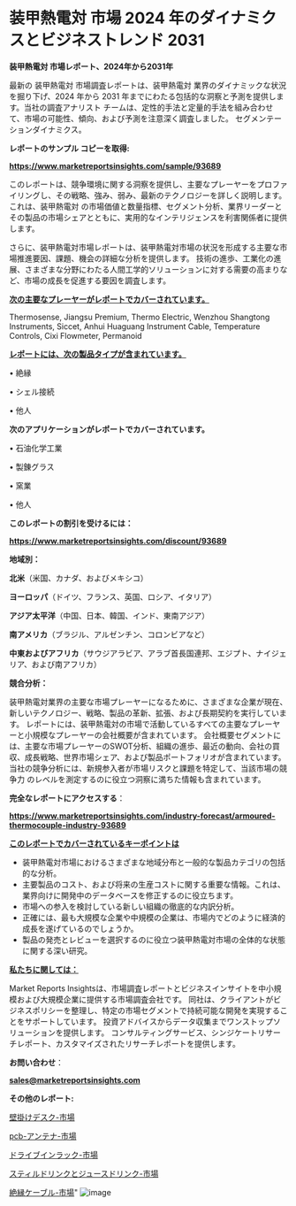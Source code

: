 # 装甲熱電対 市場 2024 年のダイナミクスとビジネストレンド 2031

<strong>装甲熱電対 市場レポート、2024年から2031年</strong>

最新の 装甲熱電対 市場調査レポートは、装甲熱電対 業界のダイナミックな状況を掘り下げ、2024 年から 2031 年までにわたる包括的な洞察と予測を提供します。当社の調査アナリスト チームは、定性的手法と定量的手法を組み合わせて、市場の可能性、傾向、および予測を注意深く調査しました。 セグメンテーションダイナミクス。



<strong>レポートのサンプル コピーを取得:</strong> <a href=https://www.marketreportsinsights.com/sample/93689>

<strong><u>https://www.marketreportsinsights.com/sample/93689</u></strong></a>

このレポートは、競争環境に関する洞察を提供し、主要なプレーヤーをプロファイリングし、その戦略、強み、弱み、最新のテクノロジーを詳しく説明します。 これは、装甲熱電対 の市場価値と数量指標、セグメント分析、業界リーダーとその製品の市場シェアとともに、実用的なインテリジェンスを利害関係者に提供します。

さらに、装甲熱電対市場レポートは、装甲熱電対市場の状況を形成する主要な市場推進要因、課題、機会の詳細な分析を提供します。 技術の進歩、工業化の進展、さまざまな分野にわたる人間工学的ソリューションに対する需要の高まりなど、市場の成長を促進する要因を調査します。



<strong><u>次の主要なプレーヤーがレポートでカバーされています。</u></strong>

Thermosense, Jiangsu Premium, Thermo Electric, Wenzhou Shangtong Instruments, Siccet, Anhui Huaguang Instrument Cable, Temperature Controls, Cixi Flowmeter, Permanoid



<strong><u><b>レポートには、次の製品タイプが含まれています。</b></u></strong>

• 絶縁

• シェル接続

• 他人



<strong><b>次のアプリケーションがレポートでカバーされています。</b></strong>

• 石油化学工業

• 製錬グラス

• 窯業

• 他人



<strong><b>このレポートの割引を受けるには：</b></strong><a href=https://www.marketreportsinsights.com/discount/93689>

<strong><u>https://www.marketreportsinsights.com/discount/93689</u></strong></a>



<strong>地域別：</strong>



<strong>北米</strong>（米国、カナダ、およびメキシコ）



<strong>ヨーロッパ</strong>（ドイツ、フランス、英国、ロシア、イタリア）



<strong>アジア太平洋</strong>（中国、日本、韓国、インド、東南アジア）



<strong>南アメリカ</strong>（ブラジル、アルゼンチン、コロンビアなど）



<strong>中東およびアフリカ</strong>（サウジアラビア、アラブ首長国連邦、エジプト、ナイジェリア、および南アフリカ）



<strong>競合分析：</strong>

装甲熱電対業界の主要な市場プレーヤーになるために、さまざまな企業が現在、新しいテクノロジー、戦略、製品の革新、拡張、および長期契約を実行しています。 レポートには、装甲熱電対の市場で活動しているすべての主要なプレーヤーと小規模なプレーヤーの会社概要が含まれています。 会社概要セグメントには、主要な市場プレーヤーのSWOT分析、組織の進歩、最近の動向、会社の買収、成長戦略、世界市場シェア、および製品ポートフォリオが含まれています。 当社の競争分析には、新規参入者が市場リスクと課題を特定して、当該市場の競争力 のレベルを測定するのに役立つ洞察に満ちた情報も含まれています。



<strong>完全なレポートにアクセスする</strong>：

<a href=https://www.marketreportsinsights.com/industry-forecast/armoured-thermocouple-industry-93689>

<strong><u>https://www.marketreportsinsights.com/industry-forecast/armoured-thermocouple-industry-93689</u></strong></a>



<strong><u><b>このレポートでカバーされているキーポイントは</b></u></strong>
<ul>
  <li>装甲熱電対市場におけるさまざまな地域分布と一般的な製品カテゴリの包括的な分析。</li>
  <li>主要製品のコスト、および将来の生産コストに関する重要な情報。これは、業界向けに開発中のデータベースを修正するのに役立ちます。</li>
  <li>市場への参入を検討している新しい組織の徹底的な内訳分析。</li>
  <li>正確には、最も大規模な企業や中規模の企業は、市場内でどのように経済的成長を遂げているのでしょうか。</li>
  <li>製品の発売とレビューを選択するのに役立つ装甲熱電対市場の全体的な状態に関する深い研究。</li>
</ul>


<strong><u><b>私たちに関しては：</b></u></strong>

Market Reports Insightsは、市場調査レポートとビジネスインサイトを中小規模および大規模企業に提供する市場調査会社です。 同社は、クライアントがビジネスポリシーを整理し、特定の市場セグメントで持続可能な開発を実現することをサポートしています。 投資アドバイスからデータ収集までワンストップソリューションを提供します。 コンサルティングサービス、シンジケートリサーチレポート、カスタマイズされたリサーチレポートを提供します。



<strong><b>お問い合わせ</b></strong>：

<a href=mailto:sales@marketreportsinsights.com>

<strong><u>sales@marketreportsinsights.com</u></strong></a>



<strong>その他のレポート:</strong>

<a href=https://www.linkedin.com/pulse/壁掛けデスク-市場-2023-swot-分析と成長率-2030-trend-tracking-toolbox-24-analysis-xbu2f/>壁掛けデスク-市場</a>

<a href=https://www.linkedin.com/pulse/pcb-アンテナ-市場-2023-総利益と主要ベンダー-2030-pr-news-hub-g5qgf/>pcb-アンテナ-市場</a>

<a href=https://www.linkedin.com/pulse/ドライブインラック-市場-2023-収益と成長ドライバー-2030-gym4f/>ドライブインラック-市場</a>

<a href=https://www.linkedin.com/pulse/スティルドリンクとジュースドリンク-市場-2023-最新の-cagr-jpv3f/>スティルドリンクとジュースドリンク-市場</a>

<a href=https://www.linkedin.com/pulse/絶縁ケーブル-市場-2023-総合分析と事業成長戦略-2030-data-dive-discoveries-24-analysis-pkpmf/>絶縁ケーブル-市場</a>"
![image](https://github.com/gayatriri2/Market-Trends/assets/166717496/0a5b6684-1baf-47b3-9703-4dd5016de32e)
